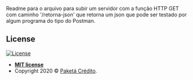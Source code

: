 <a href="https://avatars3.githubusercontent.com/u/3034180?s=400&u=99a0be7fa37dcefecb5d4eca1866a3e3c051e13c&v=4" title="PaketéCrédito" alt="PaketéCrédito"></a>

Readme para o arquivo para subir um servidor com a função HTTP GET com caminho '/retorna-json' que retorna um json que pode ser testado por algum programa do tipo do Postman.

## License

[![License](http://img.shields.io/:license-mit-blue.svg?style=flat-square)](http://badges.mit-license.org)

- **[MIT license](http://opensource.org/licenses/mit-license.php)**
- Copyright 2020 © <a href="http://paketa.com.br/" target="_blank">Paketá Crédito</a>.
